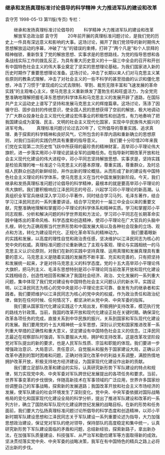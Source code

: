 ### 继承和发扬真理标准讨论倡导的科学精神  大力推进军队的建设和改革
袁守芳
1998-05-13
第11版(专页)
专栏：

　　继承和发扬真理标准讨论倡导的
　　科学精神  大力推进军队的建设和改革
　　解放军总政治部  袁守芳
　　20年前开展的真理标准问题讨论，是我们党的历史上一件具有深远意义和影响的大事。这场讨论，揭开了我们党领导的新时期伟大思想解放运动的序幕，冲破了“左”的错误的束缚，打碎了“两个凡是”和个人崇拜的精神枷锁，重新恢复了党的解放思想、实事求是的思想路线，为党的指导思想和各条战线实际工作的拨乱反正，为具有重大历史意义的十一届三中全会的召开和开创有中国特色社会主义的伟大事业奠定了坚实的思想理论基础，为我们国家进入新的历史时期作了重要思想理论准备。这场讨论，冲击了长期以来人们对马克思主义某些原则的教条式理解，冲击了对社会主义的一些不科学的甚至扭曲的认识和僵化思想，冲击了习惯于“拿现成的公式去限制、宰割、裁剪无限丰富和飞速发展的革命实践”的主观唯心主义，使马克思主义重新焕发了蓬勃生机和旺盛活力，为全党完整准确地理解把握毛泽东思想的科学体系和马克思主义的发展开辟了道路，在国际共产主义运动史上谱写了坚持和发展马克思主义的辉煌篇章。这场讨论，荡涤了因循守旧、固步自封的传统意识，使全国人民的思想获得了空前的解放，极大地调动了广大群众投身社会主义现代化建设宏伟事业的积极性和创造性，有力地奏响了把我国建设成为富强、民主、文明的社会主义现代化国家，实现中华民族伟大振兴的进军号角。
　　真理标准问题讨论过去20年了，它所倡导的尊重实践、追求真理、勇于探索的科学精神和良好风气，它所包含的丰厚内涵和重新确立的思想原则，对我们当前的实践仍然具有重要的指导意义。
　　我们要十分珍惜20年来我们党在实现第二次历史性飞跃中所获得的最珍贵的精神财富，高举邓小平理论伟大旗帜，进一步落实用邓小平理论武装全军的战略任务。在指导新时期改革开放和社会主义现代化建设的伟大进程中，邓小平同志坚持解放思想、实事求是，坚持实践是检验真理的唯一标准这个马克思主义的基本原理，尊重实践，尊重群众，及时总结人民群众创造的新鲜经验，并作出新的理论概括，从而形成了新的建设有中国特色社会主义理论的科学体系，使马克思主义在当代中国发展到新阶段。今天，我们继承和发扬真理标准问题讨论倡导的科学精神，最根本的就是要高举邓小平理论的伟大旗帜。我们要积极响应江泽民同志的号召，兴起学习邓小平理论的新高潮。认真组织全军官兵继续深入学习邓小平著作，同时结合学习马列、毛泽东著作，结合学习江泽民同志的一系列重要讲话，结合学习党的十一届三中全会以来的重要文献，完整准确地理解和掌握邓小平理论的科学体系和精神实质。学习和掌握邓小平同志观察、分析和解决问题的科学世界观和方法论，学习邓小平同志在长期革命实践中锤炼出的革命风格、科学态度和创造精神，使邓小平理论在广大官兵的头脑中扎根，转化为正确观察当代世界形势和中国发展大局以及各种社会现象的立场、观点和方法，转化为建设现代化、正规化革命军队的精神动力。
　　我们要着眼新的实践和发展，以高度的理性自觉和政治责任感，坚决维护以江泽民同志为核心的党中央的权威。真理标准问题讨论重新确立了主观与客观、理论与实践相统一的马克思主义认识论原则，对我们在新的实践中坚持真理、运用真理和发展真理具有重要的意义。马克思主义是随着实践的发展而不断丰富、充实和完善的，只有把坚持和发展统一起来，才是对待马克思主义的科学态度。党的十五大高举邓小平理论伟大旗帜，把马列主义、毛泽东思想特别是邓小平理论同当前改革开放和现代化建设实践相结合，创造性地回答和解决了我国社会经济、政治、文化发展的一系列重大问题，集中体现了我们党对建设有中国特色社会主义问题认识的新水平。实践证明，以江泽民同志为核心的党中央是邓小平理论忠实可靠、奋发有为的继承者和实践者。我们要把维护以江泽民同志为核心的党中央的权威，作为政治责任和政治纪律，做到在任何时候、任何情况下，都坚决听从党中央、中央军委的指挥。
　　我们要从国家现代化建设实践这个大局出发，积极拥护支持改革，模范执行党的路线方针政策。当前，我国的改革开放和现代化建设正处在关键时期。确保深化改革各项任务的完成，直接关系到中华民族的振兴，关系到国家和军队现代化建设的发展。我们要用党的十五大精神统一全军思想，深刻认识党和国家推进改革一系列重大举措的正确性和重大意义，坚定建设有中国特色社会主义的信念。江泽民同志最近在视察部队时强调，军队要服从大局，拥护和支持改革。这是改革攻坚阶段党对军队提出的新的要求，也是人民军队性质、宗旨和职能的体现。我们要进一步增强政治意识、大局意识、责任意识，自觉服从和服务于国家建设大局，正确认识改革中遇到的暂时困难和问题，正确对待深化改革中的利益关系调整，满腔热情地拥护改革开放，积极支持地方经济建设，为国家现代化建设作出新的贡献。
　　我们要立足部队改革和建设的实际，认真研究新形势下军队建设的特点和规律，努力实现党中央、中央军委对军队跨世纪发展提出的各项任务和要求。当前，世界军事变革的步伐很快，伴随高新技术在军事领域的广泛应用，世界许多国家纷纷调整自己的军事战略，探索新的发展道路；我国改革开放和社会主义市场经济的发展，使军队建设的社会环境发生了深刻变化。党中央、中央军委依据对国际战略格局的变化和国家现代化建设全局的科学分析，提出了推进军队建设和改革的一系列方针，确立了国防和军队现代化建设跨世纪发展的战略目标。在新的形势和任务面前，我们要大力弘扬真理标准问题讨论所倡导的科学态度和创造精神，以邓小平新时期军队建设思想和江泽民同志关于军队建设一系列重要论述为指导，大力加强思想政治建设，保证党对军队的绝对领导，保持部队的高度稳定和集中统一，认真研究新形势下军队建设面临的矛盾和问题，总结新经验，探索新路子，拿出新办法，在加强军队质量建设、科技强军、从严治军和勤俭建军等方面取得新的成效。坚决贯彻落实党中央、中央军委的战略决策，我军在有中国特色的精兵之路上必将迈出新的步伐。
